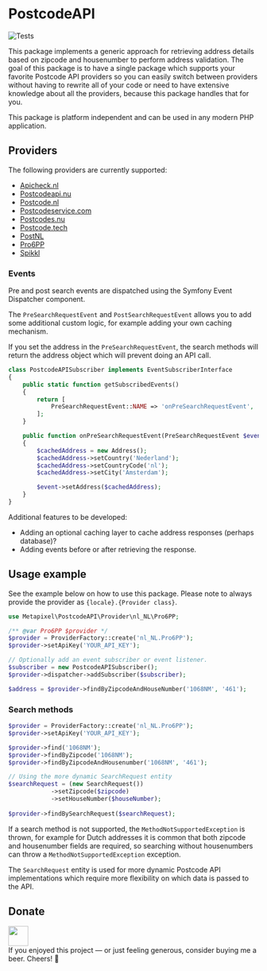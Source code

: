 # PostcodeAPI
![Tests](https://github.com/sdrenth/PostcodeAPI/actions/workflows/tests.yml/badge.svg) 

This package implements a generic approach for retrieving address details based on zipcode and housenumber to perform address validation. 
The goal of this package is to have a single package which supports your favorite Postcode API providers so you can easily switch between providers without having to rewrite all of your code or need to have extensive knowledge about all the providers, because this package handles that for you.

This package is platform independent and can be used in any modern PHP application.

## Providers
The following providers are currently supported:
- [Apicheck.nl](https://apicheck.nl/)
- [Postcodeapi.nu](Postcodeapi.nu)
- [Postcode.nl](https://www.postcode.nl/)
- [Postcodeservice.com](https://postcodeservice.com/)
- [Postcodes.nu](https://postcodes.nu/)
- [Postcode.tech](https://postcode.tech/)
- [PostNL](https://www.postnl.nl/)
- [Pro6PP](https://www.pro6pp.nl/)
- [Spikkl](https://www.spikkl.nl/)

### Events
Pre and post search events are dispatched using the Symfony Event Dispatcher component.

The `PreSearchRequestEvent` and `PostSearchRequestEvent` allows you to add some additional custom logic, for example adding your own caching mechanism.

If you set the address in the `PreSearchRequestEvent`, the search methods will return the address object which will prevent doing an API call.
```php
class PostcodeAPISubscriber implements EventSubscriberInterface
{
    public static function getSubscribedEvents()
    {
        return [
            PreSearchRequestEvent::NAME => 'onPreSearchRequestEvent',
        ];
    }

    public function onPreSearchRequestEvent(PreSearchRequestEvent $event): void
    {
        $cachedAddress = new Address();
        $cachedAddress->setCountry('Nederland');
        $cachedAddress->setCountryCode('nl');
        $cachedAddress->setCity('Amsterdam');

        $event->setAddress($cachedAddress);
    }
}
```

Additional features to be developed:
* Adding an optional caching layer to cache address responses (perhaps database)?
* Adding events before or after retrieving the response.

## Usage example
See the example below on how to use this package. Please note to always provide the provider as `{locale}.{Provider class}`.

```php
use Metapixel\PostcodeAPI\Provider\nl_NL\Pro6PP;

/** @var Pro6PP $provider */
$provider = ProviderFactory::create('nl_NL.Pro6PP');
$provider->setApiKey('YOUR_API_KEY');

// Optionally add an event subscriber or event listener.
$subscriber = new PostcodeAPISubscriber();
$provider->dispatcher->addSubscriber($subscriber);

$address = $provider->findByZipcodeAndHouseNumber('1068NM', '461');
```

### Search methods
```php
$provider = ProviderFactory::create('nl_NL.Pro6PP');
$provider->setApiKey('YOUR_API_KEY');

$provider->find('1068NM');
$provider->findByZipcode('1068NM');
$provider->findByZipcodeAndHousenumber('1068NM', '461');

// Using the more dynamic SearchRequest entity
$searchRequest = (new SearchRequest())
            ->setZipcode($zipcode)
            ->setHouseNumber($houseNumber);
            
$provider->findBySearchRequest($searchRequest);
```

If a search method is not supported, the `MethodNotSupportedException` is thrown, for example for Dutch addresses it is common that both zipcode and housenumber fields are required, so searching without housenumbers can throw a `MethodNotSupportedException` exception.

The `SearchRequest` entity is used for more dynamic Postcode API implementations which require more flexibility on which data is passed to the API.

## Donate

<a href="https://paypal.me/sndrenth/"><img src="https://raw.githubusercontent.com/andreostrovsky/donate-with-paypal/master/blue.svg" height="40"></a>  
If you enjoyed this project — or just feeling generous, consider buying me a beer. Cheers! :beers:
